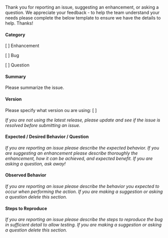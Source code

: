 Thank you for reporting an issue, suggesting an enhancement, or asking a question. We appreciate your feedback - to help the team understand your needs please complete the below template to ensure we have the details to help. Thanks!

#### Category
[ ] Enhancement

[ ] Bug

[ ] Question

#### Summary

Please summarize the issue.

#### Version

Please specify what version ou are using: [         ]

_If you are not using the latest release, please update and see if the issue is resolved before submitting an issue._

#### Expected / Desired Behavior / Question
_If you are reporting an issue please describe the expected behavior. If you are suggesting an enhancement please
describe thoroughly the enhancement, how it can be achieved, and expected benefit. If you are asking a question, ask away!_

#### Observed Behavior
_If you are reporting an issue please describe the behavior you expected to occur when performing the action. If you are making a
suggestion or asking a question delete this section._

#### Steps to Reproduce
_If you are reporting an issue please describe the steps to reproduce the bug in sufficient detail to allow testing. If you are making
a suggestion or asking a question delete this section._
